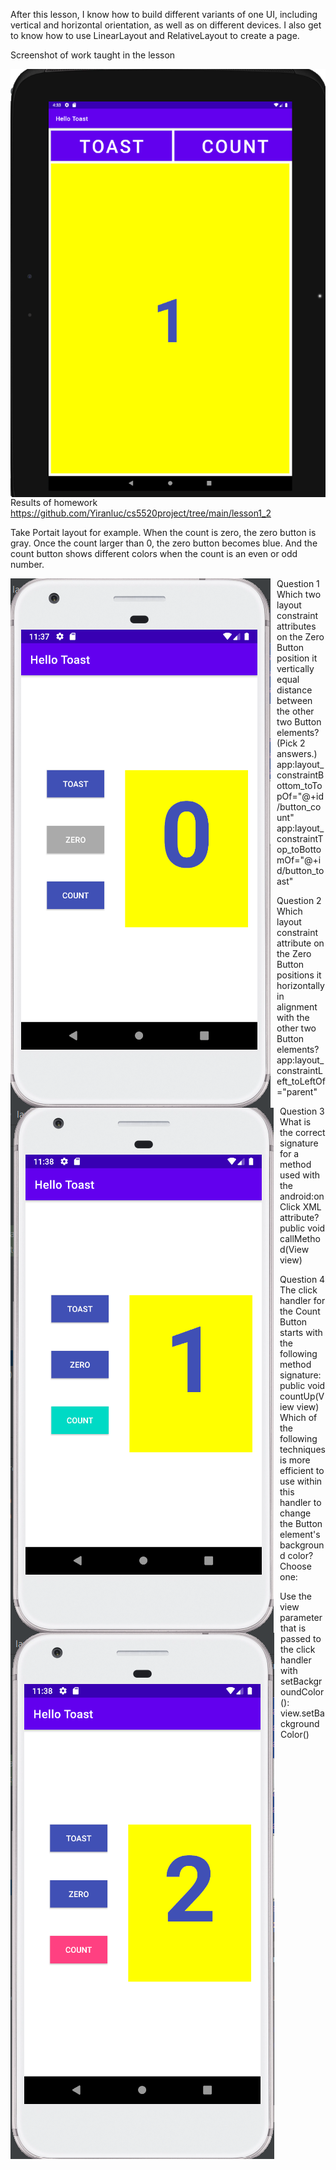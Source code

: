 After this lesson, I know how to build different variants of one UI, including vertical and horizontal orientation, as well as on different devices. I also get to know how to use LinearLayout and RelativeLayout to create a page.

Screenshot of work taught in the lesson 

<img src="pictures/assignment_1.3_1.png"
     style="float: left; margin-right: 10px;" />
<!-- ![picture1](pictures/assignment_1.3_1.png) -->

Results of homework
https://github.com/Yiranluc/cs5520project/tree/main/lesson1_2

Take Portait layout for example. When the count is zero, the zero button is gray. Once the count larger than 0, the zero button becomes blue. And the count button shows different colors when the count is an even or odd number.

<img src="pictures/assignment_1.3_2.png"
     style="float: left; margin-right: 10px;" />
<!-- ![picture2](pictures/assignment_1.3_2.png) -->

<img src="pictures/assignment_1.3_3.png"
     style="float: left; margin-right: 10px;" />
<!-- ![picture3](pictures/assignment_1.3_3.png) -->

<img src="pictures/assignment_1.3_4.png"
     style="float: left; margin-right: 10px;" />
<!-- ![picture4](pictures/assignment_1.3_4.png) -->




Question 1
Which two layout constraint attributes on the Zero Button position it vertically equal distance between the other two Button elements? (Pick 2 answers.)
app:layout_constraintBottom_toTopOf="@+id/button_count"
app:layout_constraintTop_toBottomOf="@+id/button_toast"


Question 2
Which layout constraint attribute on the Zero Button positions it horizontally in alignment with the other two Button elements?
app:layout_constraintLeft_toLeftOf="parent"


Question 3
What is the correct signature for a method used with the android:onClick XML attribute?
public void callMethod(View view)


Question 4
The click handler for the Count Button starts with the following method signature:
public void countUp(View view)
Which of the following techniques is more efficient to use within this handler to change the Button element's background color? Choose one:

Use the view parameter that is passed to the click handler with setBackgroundColor(): view.setBackgroundColor()
